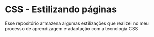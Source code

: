 # CSS - Estilizando páginas
 Esse repositório armazena algumas estilizações que realizei no meu processo de aprendizagem e adaptação com a tecnologia CSS
